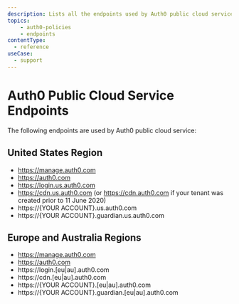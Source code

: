 ```yaml
---
description: Lists all the endpoints used by Auth0 public cloud service.
topics:
    - auth0-policies
    - endpoints
contentType:
  - reference
useCase:
  - support
---
```


# Auth0 Public Cloud Service Endpoints

The following endpoints are used by Auth0 public cloud service:

## United States Region

* https://manage.auth0.com
* https://auth0.com
* https://login.us.auth0.com
* https://cdn.us.auth0.com (or https://cdn.auth0.com if your tenant was created prior to 11 June 2020)
* https://{YOUR ACCOUNT}.us.auth0.com
* https://{YOUR ACCOUNT}.guardian.us.auth0.com 

## Europe and Australia Regions

* https://manage.auth0.com
* https://auth0.com
* https://login.[eu|au].auth0.com
* https://cdn.[eu|au].auth0.com
* https://{YOUR ACCOUNT}.[eu|au].auth0.com
* https://{YOUR ACCOUNT}.guardian.[eu|au].auth0.com

